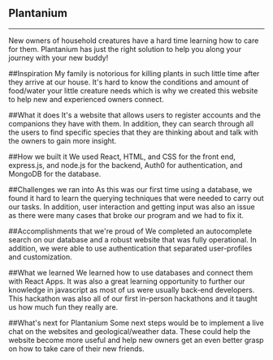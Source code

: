 Plantanium
----------
----------
New owners of household creatures have a hard time learning how to care for them. Plantanium has just the right solution to help you along your journey with your new buddy!

##Inspiration
My family is notorious for killing plants in such little time after they arrive at our house. It's hard to know the conditions and amount of food/water your little creature needs which is why we created this website to help new and experienced owners connect.

##What it does
It's a website that allows users to register accounts and the companions they have with them. In addition, they can search through all the users to find specific species that they are thinking about and talk with the owners to gain more insight.

##How we built it
We used React, HTML, and CSS for the front end, express.js, and node.js for the backend, Auth0 for authentication, and MongoDB for the database.

##Challenges we ran into
As this was our first time using a database, we found it hard to learn the querying techniques that were needed to carry out our tasks. In addition, user interaction and getting input was also an issue as there were many cases that broke our program and we had to fix it.

##Accomplishments that we're proud of
We completed an autocomplete search on our database and a robust website that was fully operational. In addition, we were able to use authentication that separated user-profiles and customization.

##What we learned
We learned how to use databases and connect them with React Apps. It was also a great learning opportunity to further our knowledge in javascript as most of us were usually back-end developers. This hackathon was also all of our first in-person hackathons and it taught us how much fun they really are.

##What's next for Plantanium
Some next steps would be to implement a live chat on the websites and geological/weather data. These could help the website become more useful and help new owners get an even better grasp on how to take care of their new friends.
